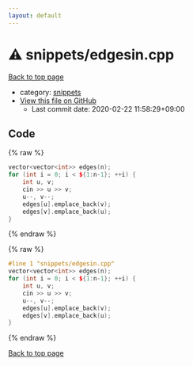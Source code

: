 ```yaml
---
layout: default
---
```


<!-- mathjax config similar to math.stackexchange -->
<script type="text/javascript" async
  src="https://cdnjs.cloudflare.com/ajax/libs/mathjax/2.7.5/MathJax.js?config=TeX-MML-AM_CHTML">
</script>
<script type="text/x-mathjax-config">
  MathJax.Hub.Config({
    TeX: { equationNumbers: { autoNumber: "AMS" }},
    tex2jax: {
      inlineMath: [ ['$','$'] ],
      processEscapes: true
    },
    "HTML-CSS": { matchFontHeight: false },
    displayAlign: "left",
    displayIndent: "2em"
  });
</script>

<script type="text/javascript" src="https://cdnjs.cloudflare.com/ajax/libs/jquery/3.4.1/jquery.min.js"></script>
<script src="https://cdn.jsdelivr.net/npm/jquery-balloon-js@1.1.2/jquery.balloon.min.js" integrity="sha256-ZEYs9VrgAeNuPvs15E39OsyOJaIkXEEt10fzxJ20+2I=" crossorigin="anonymous"></script>
<script type="text/javascript" src="../../assets/js/copy-button.js"></script>
<link rel="stylesheet" href="../../assets/css/copy-button.css" />


# :warning: snippets/edgesin.cpp

<a href="../../index.html">Back to top page</a>

* category: <a href="../../index.html#67be68a348da3b850fb7daa10b034528">snippets</a>
* <a href="{{ site.github.repository_url }}/blob/master/snippets/edgesin.cpp">View this file on GitHub</a>
    - Last commit date: 2020-02-22 11:58:29+09:00




## Code

<a id="unbundled"></a>
{% raw %}
```cpp
vector<vector<int>> edges(n);
for (int i = 0; i < ${1:n-1}; ++i) {
    int u, v;
    cin >> u >> v;
    u--, v--;
    edges[u].emplace_back(v);
    edges[v].emplace_back(u);
}

```
{% endraw %}

<a id="bundled"></a>
{% raw %}
```cpp
#line 1 "snippets/edgesin.cpp"
vector<vector<int>> edges(n);
for (int i = 0; i < ${1:n-1}; ++i) {
    int u, v;
    cin >> u >> v;
    u--, v--;
    edges[u].emplace_back(v);
    edges[v].emplace_back(u);
}

```
{% endraw %}

<a href="../../index.html">Back to top page</a>

